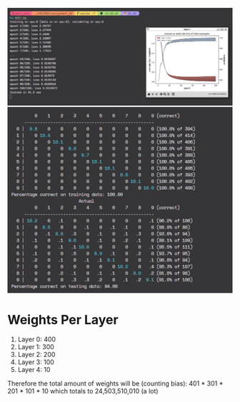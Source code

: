 ![Alt text](image.png)
![Alt text](image-1.png)

# Weights Per Layer
1. Layer 0: 400
2. Layer 1: 300
3. Layer 2: 200
4. Layer 3: 100
5. Layer 4: 10

Therefore the total amount of weights will be (counting bias): 401 * 301 * 201 * 101 * 10 
which totals to 24,503,510,010 (a lot) 